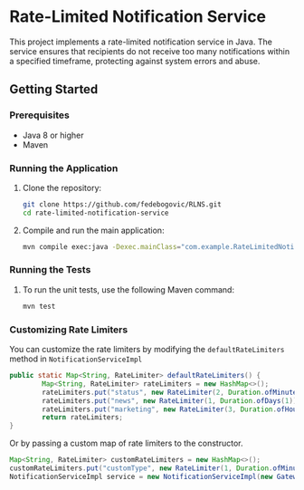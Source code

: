 # Rate-Limited Notification Service

This project implements a rate-limited notification service in Java. The service ensures that recipients do not receive too many notifications within a specified timeframe, protecting against system errors and abuse.

## Getting Started

### Prerequisites

- Java 8 or higher
- Maven

### Running the Application

1. Clone the repository:

   ```bash
   git clone https://github.com/fedebogovic/RLNS.git
   cd rate-limited-notification-service
   ```

2. Compile and run the main application:

   ```bash
   mvn compile exec:java -Dexec.mainClass="com.example.RateLimitedNotificationService"
   ```

### Running the Tests

1. To run the unit tests, use the following Maven command:

   ```bash
   mvn test
   ```

### Customizing Rate Limiters

You can customize the rate limiters by modifying the `defaultRateLimiters` method in `NotificationServiceImpl` 

```java
public static Map<String, RateLimiter> defaultRateLimiters() {
        Map<String, RateLimiter> rateLimiters = new HashMap<>();
        rateLimiters.put("status", new RateLimiter(2, Duration.ofMinutes(1)));
        rateLimiters.put("news", new RateLimiter(1, Duration.ofDays(1)));
        rateLimiters.put("marketing", new RateLimiter(3, Duration.ofHours(1)));
        return rateLimiters;
}
```

Or by passing a custom map of rate limiters to the constructor.

```java
Map<String, RateLimiter> customRateLimiters = new HashMap<>();
customRateLimiters.put("customType", new RateLimiter(1, Duration.ofMinutes(1)));
NotificationServiceImpl service = new NotificationServiceImpl(new Gateway(), customRateLimiters);
```
